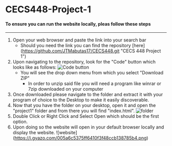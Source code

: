# CECS448-Project-1
#### To ensure you can run the website locally, pleas follow these steps
---
1. Open your web browser and paste the link into your search bar
    * Should you need the link you can find the repository [here] (https://github.com/JTMabutas17/CECS448.git "CECS 448 Project 1")
2. Upon navigating to the repository, look for the "Code" button which looks like as follows: ![Code button](https://i.gyazo.com/6824b3f363807ca543fd469da472d0f2.png)
    * You will see the drop down menu from which you select "Download ZIP"
        * In order to unzip said file you will need a program like winrar or 7zip downloaded on your computer
3. Once downloaded please navigate to the folder and extract it with your program of choice to the Desktop to make it easily discoverable.
4. Now that you have the folder on your desktop, open it and open the "project1" folder and from there you will find "index.html".
![folder](https://i.gyazo.com/81c4b01c4ddc23d717cfcd4ef257b786.png)
5. Double Click or Right Click and Select Open which should be the first option.
6. Upon doing so the website will open in your default browser locally and display the website.
![website] (https://i.gyazo.com/005a6c5375ff6410f3f48ccb138785b4.png)